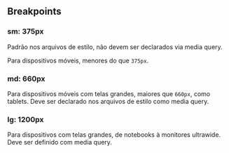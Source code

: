 ## Breakpoints

### sm: 375px

Padrão nos arquivos de estilo, não devem ser declarados via media query.

Para dispositivos móveis, menores do que `375px`.

### md: 660px

Para dispositivos móveis com telas grandes, maiores que `660px`, como tablets. Deve ser declarado nos arquivos de estilo como media query.

### lg: 1200px

Para dispositivos com telas grandes, de notebooks à monitores ultrawide. Deve ser definido com media query.